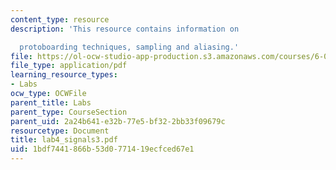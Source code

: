 ```yaml
---
content_type: resource
description: 'This resource contains information on

  protoboarding techniques, sampling and aliasing.'
file: https://ol-ocw-studio-app-production.s3.amazonaws.com/courses/6-071j-introduction-to-electronics-signals-and-measurement-spring-2006/1bdf7441866b53d0771419ecfced67e1_lab4_signals3.pdf
file_type: application/pdf
learning_resource_types:
- Labs
ocw_type: OCWFile
parent_title: Labs
parent_type: CourseSection
parent_uid: 2a24b641-e32b-77e5-bf32-2bb33f09679c
resourcetype: Document
title: lab4_signals3.pdf
uid: 1bdf7441-866b-53d0-7714-19ecfced67e1
---
```

